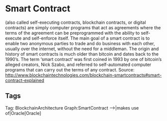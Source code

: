 # Smart Contract

(also called self-executing contracts, blockchain contracts, or digital
contracts) are simply computer programs that act as agreements where
the terms of the agreement can be preprogrammed with the ability to self-execute and self-enforce itself. The main goal of a smart contract is to enable
two anonymous parties to trade and do business with each other, usually
over the internet, without the need for a middleman. The origin and history
of smart contracts is much older than bitcoin and dates back to the 1990’s.
The term ‘smart contract’ was first coined in 1993 by one of bitcoin’s alleged
creators, Nick Szabo, and referred to self-automated computer programs
that can carry out the terms of any contract.
Source: http://www.blockchaintechnologies.com/blockchain-smartcontracts#smart-contract-explained

## Tags

Tag: BlockchainArchitecture
Graph:SmartContract -->|makes use of|Oracle[Oracle]
